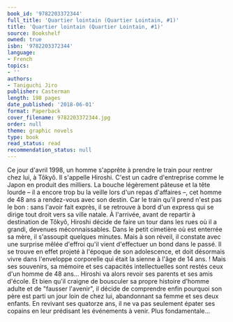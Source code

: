 ```yaml
---
book_id: '9782203372344'
full_title: 'Quartier lointain (Quartier Lointain, #1)'
title: 'Quartier lointain (Quartier Lointain, #1)'
source: Bookshelf
owned: true
isbn: '9782203372344'
language:
- French
topics:
- ''
authors:
- Taniguchi Jiro
publisher: Casterman
length: 198 pages
date_published: '2018-06-01'
format: Paperback
cover_filename: 9782203372344.jpg
order: null
theme: graphic novels
type: book
read_status: read
recommendation_status: null
---
```

Ce jour d'avril 1998, un homme s'apprête à prendre le train pour rentrer chez lui, à Tôkyô. Il s'appelle Hiroshi. C'est un cadre d'entreprise comme le Japon en produit des milliers. La bouche légèrement pâteuse et la tête lourde – il a encore trop bu la veille lors d'un repas d'affaires –, cet homme de 48 ans a rendez-vous avec son destin. Car le train qu'il prend n'est pas le bon : sans l'avoir fait exprès, il se retrouve à bord d'un express qui se dirige tout droit vers sa ville natale. À l'arrivée, avant de repartir à destination de Tôkyô, Hiroshi décide de faire un tour dans les rues où il a grandi, devenues méconnaissables. Dans le petit cimetière où est enterrée sa mère, il s'assoupit quelques minutes. Mais à son réveil, il constate avec une surprise mêlée d'effroi qu'il vient d'effectuer un bond dans le passé. Il se trouve en effet projeté à l'époque de son adolescence, et doit désormais vivre dans l'enveloppe corporelle qui était la sienne à l'âge de 14 ans. ! Mais ses souvenirs, sa mémoire et ses capacités intellectuelles sont restés ceux d'un homme de 48 ans... Hiroshi va alors revoir ses parents et ses amis d'école. Et bien qu'il craigne de bousculer sa propre histoire d'homme adulte et de "fausser l'avenir", il décide de comprendre enfin pourquoi son père est parti un jour loin de chez lui, abandonnant sa femme et ses deux enfants. En revivant ses quatorze ans, il ne va pas seulement épater ses copains en leur prédisant les événements à venir. Plus fondamentale...
